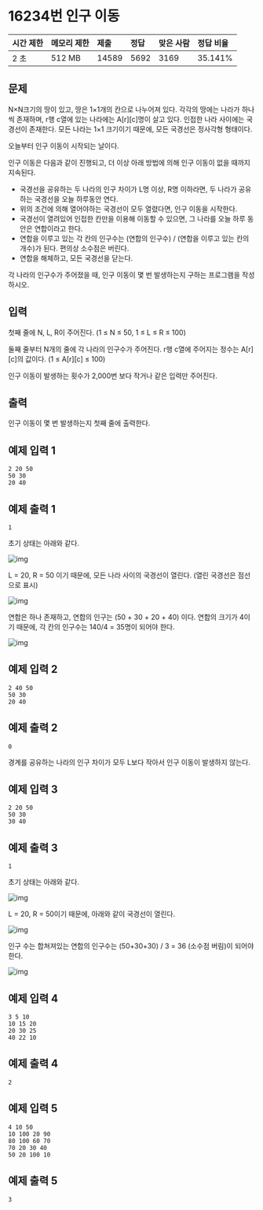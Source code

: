 # 16234번 인구 이동

| 시간 제한 | 메모리 제한 | 제출  | 정답 | 맞은 사람 | 정답 비율 |
| :-------- | :---------- | :---- | :--- | :-------- | :-------- |
| 2 초      | 512 MB      | 14589 | 5692 | 3169      | 35.141%   |

## 문제

N×N크기의 땅이 있고, 땅은 1×1개의 칸으로 나누어져 있다. 각각의 땅에는 나라가 하나씩 존재하며, r행 c열에 있는 나라에는 A[r][c]명이 살고 있다. 인접한 나라 사이에는 국경선이 존재한다. 모든 나라는 1×1 크기이기 때문에, 모든 국경선은 정사각형 형태이다.

오늘부터 인구 이동이 시작되는 날이다.

인구 이동은 다음과 같이 진행되고, 더 이상 아래 방법에 의해 인구 이동이 없을 때까지 지속된다.

- 국경선을 공유하는 두 나라의 인구 차이가 L명 이상, R명 이하라면, 두 나라가 공유하는 국경선을 오늘 하루동안 연다.
- 위의 조건에 의해 열어야하는 국경선이 모두 열렸다면, 인구 이동을 시작한다.
- 국경선이 열려있어 인접한 칸만을 이용해 이동할 수 있으면, 그 나라를 오늘 하루 동안은 연합이라고 한다.
- 연합을 이루고 있는 각 칸의 인구수는 (연합의 인구수) / (연합을 이루고 있는 칸의 개수)가 된다. 편의상 소수점은 버린다.
- 연합을 해체하고, 모든 국경선을 닫는다.

각 나라의 인구수가 주어졌을 때, 인구 이동이 몇 번 발생하는지 구하는 프로그램을 작성하시오.

## 입력

첫째 줄에 N, L, R이 주어진다. (1 ≤ N ≤ 50, 1 ≤ L ≤ R ≤ 100)

둘째 줄부터 N개의 줄에 각 나라의 인구수가 주어진다. r행 c열에 주어지는 정수는 A[r][c]의 값이다. (1 ≤ A[r][c] ≤ 100)

인구 이동이 발생하는 횟수가 2,000번 보다 작거나 같은 입력만 주어진다.

## 출력

인구 이동이 몇 번 발생하는지 첫째 줄에 출력한다.

## 예제 입력 1 

```
2 20 50
50 30
20 40
```

## 예제 출력 1 

```
1
```

초기 상태는 아래와 같다.

![img](https://upload.acmicpc.net/2993ef69-f57e-4d46-a9b3-eb3a05612dc7/-/preview/)

L = 20, R = 50 이기 때문에, 모든 나라 사이의 국경선이 열린다. (열린 국경선은 점선으로 표시)

![img](https://upload.acmicpc.net/3e73073e-b68e-478b-90fd-f158f44863b7/-/preview/)

연합은 하나 존재하고, 연합의 인구는 (50 + 30 + 20 + 40) 이다. 연합의 크기가 4이기 때문에, 각 칸의 인구수는 140/4 = 35명이 되어야 한다. 

![img](https://upload.acmicpc.net/78951cb1-213d-416b-a64d-fb80697af36a/-/preview/)

## 예제 입력 2 

```
2 40 50
50 30
20 40
```

## 예제 출력 2 

```
0
```

경계를 공유하는 나라의 인구 차이가 모두 L보다 작아서 인구 이동이 발생하지 않는다.

## 예제 입력 3 

```
2 20 50
50 30
30 40
```

## 예제 출력 3 

```
1
```

초기 상태는 아래와 같다.

![img](https://upload.acmicpc.net/c70d5726-35d0-4af8-96f7-f01371db935f/-/preview/)

L = 20, R = 50이기 때문에, 아래와 같이 국경선이 열린다.

![img](https://upload.acmicpc.net/eff2e0d7-3b05-4b4d-88d6-4fc56fd946c6/-/preview/)

인구 수는 합쳐져있는 연합의 인구수는 (50+30+30) / 3 = 36 (소수점 버림)이 되어야 한다.

![img](https://upload.acmicpc.net/c54b09bd-7b13-4f41-9c80-271497c3239e/-/preview/)

## 예제 입력 4 

```
3 5 10
10 15 20
20 30 25
40 22 10
```

## 예제 출력 4

```
2
```

## 예제 입력 5 

```
4 10 50
10 100 20 90
80 100 60 70
70 20 30 40
50 20 100 10
```

## 예제 출력 5 

```
3
```